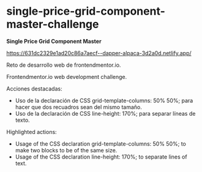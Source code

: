 # single-price-grid-component-master-challenge
**Single Price Grid Component Master**

https://631dc2329e1ad20c86a7aecf--dapper-alpaca-3d2a0d.netlify.app/

Reto de desarrollo web de frontendmentor.io.

Frontendmentor.io web development challenge.

Acciones destacadas:

- Uso de la declaración de CSS grid-template-columns: 50% 50%; para hacer que dos recuadros sean del mismo tamaño.
- Uso de la declaración de CSS line-height: 170%; para separar líneas de texto.

Highlighted actions:

- Usage of the CSS declaration grid-template-columns: 50% 50%; to make two blocks to be of the same size.
- Usage of the CSS declaration line-height: 170%; to separate lines of text.
